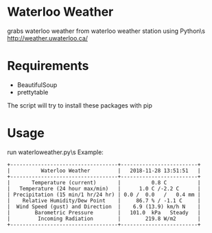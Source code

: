 # Waterloo Weather

grabs waterloo weather from waterloo weather station using Python\s
http://weather.uwaterloo.ca/

# Requirements
 - BeautifulSoup
 - prettytable

The script will try to install these packages with pip

# Usage
run waterloweather.py\s
Example:
```
+-----------------------------------+-------------------------+
|          Waterloo Weather         |   2018-11-28 13:51:51   |
+-----------------------------------+-------------------------+
|       Temperature (current)       |          0.8 C          |
|   Temperature (24 hour max/min)   |      1.0 C /-2.2 C      |
| Precipitation (15 min/1 hr/24 hr) | 0.0 /  0.0   /   0.4 mm |
|    Relative Humidity/Dew Point    |     86.7 % / -1.1 C     |
|  Wind Speed (gust) and Direction  |    6.9 (13.9) km/h N    |
|        Barometric Pressure        |   101.0  kPa   Steady   |
|         Incoming Radiation        |        219.8 W/m2       |
+-----------------------------------+-------------------------+
```

